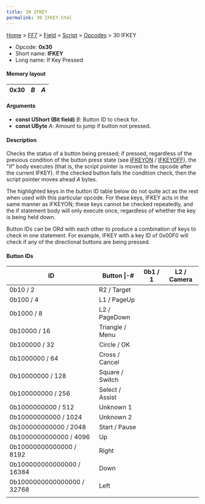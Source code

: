```yaml
---
title: 30 IFKEY
permalink: 30 IFKEY.html
---
```


[Home](../../../../Main%20Page.md) > [FF7](../../../../FF7.md) > [Field](../../../Field.md) > [Script](../../Script.md) > [Opcodes](../Opcodes.md) > 30 IFKEY

-   Opcode: **0x30**
-   Short name: **IFKEY**
-   Long name: If Key Pressed

#### Memory layout

| 0x30 | *B* | *A* |
|------|-----|-----|

#### Arguments

-   **const UShort (Bit field)** *B*: Button ID to check for.
-   **const UByte** *A*: Amount to jump if button not pressed.

#### Description

Checks the status of a button being pressed; if pressed, regardless of
the previous condition of the button press state (see [IFKEYON][] /
[IFKEYOFF][]), the "if" body executes (that is, the script pointer is
moved to the opcode after the current IFKEY). If the checked button
fails the condition check, then the script pointer moves ahead *A*
bytes.

The highlighted keys in the button ID table below do not quite act as
the rest when used with this particular opcode. For these keys, IFKEY
acts in the same manner as IFKEYON; these keys cannot be checked
repeatedly, and the if statement body will only execute once, regardless
of whether the key is being held down.

Button IDs can be ORd with each other to produce a combination of keys
to check in one statement. For example, IFKEY with a key ID of 0x00F0
will check if any of the directional buttons are being pressed.

#### Button IDs

| ID                         | Button \|-\#    | 0b1 / 1 | L2 / Camera |
|----------------------------|-----------------|---------|-------------|
| 0b10 / 2                   | R2 / Target     |         |             |
| 0b100 / 4                  | L1 / PageUp     |         |             |
| 0b1000 / 8                 | L2 / PageDown   |         |             |
| 0b10000 / 16               | Triangle / Menu |         |             |
| 0b100000 / 32              | Circle / OK     |         |             |
| 0b1000000 / 64             | Cross / Cancel  |         |             |
| 0b10000000 / 128           | Square / Switch |         |             |
| 0b100000000 / 256          | Select / Assist |         |             |
| 0b1000000000 / 512         | Unknown 1       |         |             |
| 0b10000000000 / 1024       | Unknown 2       |         |             |
| 0b100000000000 / 2048      | Start / Pause   |         |             |
| 0b1000000000000 / 4096     | Up              |         |             |
| 0b10000000000000 / 8192    | Right           |         |             |
| 0b100000000000000 / 16384  | Down            |         |             |
| 0b1000000000000000 / 32768 | Left            |         |             |
|                            |                 |         |             |

  [IFKEYON]: 31%20IFKEYON.md "wikilink"
  [IFKEYOFF]: 32%20IFKEYOFF.md "wikilink"
